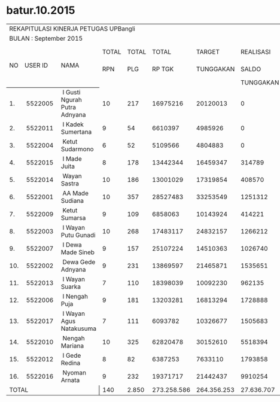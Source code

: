 # batur.10.2015
<html xmlns:v="urn:schemas-microsoft-com:vml"
xmlns:o="urn:schemas-microsoft-com:office:office"
xmlns:x="urn:schemas-microsoft-com:office:excel"
xmlns="http://www.w3.org/TR/REC-html40">

<head>
<meta http-equiv=Content-Type content="text/html; charset=us-ascii">
<meta name=ProgId content=Excel.Sheet>
<meta name=Generator content="Microsoft Excel 12">
<link id=Main-File rel=Main-File href="../tees.htm">
<link rel=File-List href=filelist.xml>
<link rel=Stylesheet href=stylesheet.css>
<style>
<!--table
	{mso-displayed-decimal-separator:"\,";
	mso-displayed-thousand-separator:"\.";}
@page
	{margin:1.0in .75in 1.0in .75in;
	mso-header-margin:.5in;
	mso-footer-margin:.5in;}
-->
</style>
<script language="JavaScript">
<!--
function fnUpdateTabs()
 {
  if (parent.window.g_iIEVer>=4) {
   if (parent.document.readyState=="complete"
    && parent.frames['frTabs'].document.readyState=="complete")
   parent.fnSetActiveSheet(0);
  else
   window.setTimeout("fnUpdateTabs();",150);
 }
}

if (window.name!="frSheet")
 window.location.replace("../tees.htm");
else
 fnUpdateTabs();
//-->
</script>

</head>

<body link=blue vlink=purple>

<table border=0 cellpadding=0 cellspacing=0 width=1757 style='border-collapse:
 collapse;table-layout:fixed;width:1325pt'>
 <col width=26 style='mso-width-source:userset;mso-width-alt:950;width:20pt'>
 <col width=64 style='width:48pt'>
 <col width=188 style='mso-width-source:userset;mso-width-alt:6875;width:141pt'>
 <col width=50 span=2 style='mso-width-source:userset;mso-width-alt:1828;
 width:38pt'>
 <col width=78 style='mso-width-source:userset;mso-width-alt:2852;width:59pt'>
 <col width=89 span=2 style='mso-width-source:userset;mso-width-alt:3254;
 width:67pt'>
 <col width=98 style='mso-width-source:userset;mso-width-alt:3584;width:74pt'>
 <col width=50 style='mso-width-source:userset;mso-width-alt:1828;width:38pt'>
 <col width=39 style='mso-width-source:userset;mso-width-alt:1426;width:29pt'>
 <col width=62 style='mso-width-source:userset;mso-width-alt:2267;width:47pt'>
 <col width=78 style='mso-width-source:userset;mso-width-alt:2852;width:59pt'>
 <col width=129 style='mso-width-source:userset;mso-width-alt:4717;width:97pt'>
 <col width=21 style='mso-width-source:userset;mso-width-alt:768;width:16pt'>
 <col width=62 style='mso-width-source:userset;mso-width-alt:2267;width:47pt'>
 <col width=82 style='mso-width-source:userset;mso-width-alt:2998;width:62pt'>
 <col width=64 style='width:48pt'>
 <col width=15 style='mso-width-source:userset;mso-width-alt:548;width:11pt'>
 <col width=69 style='mso-width-source:userset;mso-width-alt:2523;width:52pt'>
 <col width=109 style='mso-width-source:userset;mso-width-alt:3986;width:82pt'>
 <col width=86 style='mso-width-source:userset;mso-width-alt:3145;width:65pt'>
 <col width=75 style='mso-width-source:userset;mso-width-alt:2742;width:56pt'>
 <col width=42 span=2 style='mso-width-source:userset;mso-width-alt:1536;
 width:32pt'>
 <tr height=21 style='mso-height-source:userset;height:15.75pt'>
  <td colspan=20 height=21 class=xl65 width=1403 style='height:15.75pt;
  width:1058pt'>REKAPITULASI KINERJA PETUGAS UPBangli</td>
  <td width=109 style='width:82pt'></td>
  <td width=86 style='width:65pt'></td>
  <td width=75 style='width:56pt'></td>
  <td width=42 style='width:32pt'></td>
  <td width=42 style='width:32pt'></td>
 </tr>
 <tr height=21 style='mso-height-source:userset;height:15.75pt'>
  <td colspan=20 height=21 class=xl65 width=1403 style='height:15.75pt;
  width:1058pt'>BULAN : September 2015</td>
  <td colspan=5 style='mso-ignore:colspan'></td>
 </tr>
 <tr height=20 style='height:15.0pt'>
  <td rowspan=3 height=60 class=xl66 width=26 style='border-bottom:.5pt solid black;
  height:45.0pt;width:20pt'>NO</td>
  <td rowspan=3 class=xl66 width=64 style='border-bottom:.5pt solid black;
  width:48pt'>USER ID</td>
  <td rowspan=3 class=xl66 width=188 style='border-bottom:.5pt solid black;
  width:141pt'>NAMA</td>
  <td class=xl66 width=50 style='border-left:none;width:38pt'>TOTAL</td>
  <td class=xl66 width=50 style='border-left:none;width:38pt'>TOTAL</td>
  <td class=xl66 width=78 style='border-left:none;width:59pt'>TOTAL</td>
  <td class=xl66 width=89 style='border-left:none;width:67pt'>TARGET</td>
  <td class=xl66 width=89 style='border-left:none;width:67pt'>REALISASI</td>
  <td class=xl66 width=98 style='border-left:none;width:74pt'>% Pencapaian</td>
  <td class=xl66 width=50 style='border-left:none;width:38pt'>TOTAL</td>
  <td colspan=2 class=xl79 width=101 style='border-right:.5pt solid black;
  border-left:none;width:76pt'>TOTAL</td>
  <td class=xl66 width=78 style='border-left:none;width:59pt'>TOTAL</td>
  <td class=xl66 width=129 style='border-left:none;width:97pt'>TOTAL</td>
  <td colspan=2 class=xl79 width=83 style='border-right:.5pt solid black;
  border-left:none;width:63pt'>TOTAL</td>
  <td class=xl66 width=82 style='border-left:none;width:62pt'>PUTUS</td>
  <td class=xl66 width=64 style='border-left:none;width:48pt'>BELUM</td>
  <td colspan=2 class=xl79 width=84 style='border-right:.5pt solid black;
  border-left:none;width:63pt'>TOTAL</td>
  <td class=xl66 width=109 style='border-left:none;width:82pt'>TOTAL</td>
  <td class=xl66 width=86 style='border-left:none;width:65pt'>BELUM</td>
  <td rowspan=3 class=xl66 width=75 style='border-bottom:.5pt solid black;
  width:56pt'>NON FOTO</td>
  <td rowspan=3 class=xl66 width=42 style='border-bottom:.5pt solid black;
  width:32pt'>LKPN</td>
  <td rowspan=3 class=xl66 width=42 style='border-bottom:.5pt solid black;
  width:32pt'>LPPD</td>
 </tr>
 <tr height=20 style='height:15.0pt'>
  <td height=20 class=xl67 width=50 style='height:15.0pt;border-left:none;
  width:38pt'>RPN</td>
  <td class=xl67 width=50 style='border-left:none;width:38pt'>PLG</td>
  <td class=xl67 width=78 style='border-left:none;width:59pt'>RP TGK</td>
  <td class=xl67 width=89 style='border-left:none;width:67pt'>TUNGGAKAN</td>
  <td class=xl67 width=89 style='border-left:none;width:67pt'>SALDO</td>
  <td class=xl67 width=98 style='border-left:none;width:74pt'>Thd Target</td>
  <td class=xl67 width=50 style='border-left:none;width:38pt'>CETAK</td>
  <td colspan=2 class=xl81 width=101 style='border-right:.5pt solid black;
  border-left:none;width:76pt'>LUNAS</td>
  <td class=xl67 width=78 style='border-left:none;width:59pt'>RP LUNAS</td>
  <td class=xl67 width=129 style='border-left:none;width:97pt'>SUDAH DIDATANGI</td>
  <td colspan=2 class=xl81 width=83 style='border-right:.5pt solid black;
  border-left:none;width:63pt'>DIPUTUS</td>
  <td class=xl67 width=82 style='border-left:none;width:62pt'>NON CETAK</td>
  <td class=xl67 width=64 style='border-left:none;width:48pt'>DIPUTUS</td>
  <td colspan=2 class=xl81 width=84 style='border-right:.5pt solid black;
  border-left:none;width:63pt'>DISAMBUNG</td>
  <td class=xl67 width=109 style='border-left:none;width:82pt'>RP DISAMBUNG</td>
  <td class=xl67 width=86 style='border-left:none;width:65pt'>DISAMBUNG</td>
 </tr>
 <tr height=20 style='height:15.0pt'>
  <td height=20 class=xl68 width=50 style='height:15.0pt;border-left:none;
  width:38pt'>&nbsp;</td>
  <td class=xl68 width=50 style='border-left:none;width:38pt'>&nbsp;</td>
  <td class=xl68 width=78 style='border-left:none;width:59pt'>&nbsp;</td>
  <td class=xl68 width=89 style='border-left:none;width:67pt'>&nbsp;</td>
  <td class=xl68 width=89 style='border-left:none;width:67pt'>TUNGGAKAN</td>
  <td class=xl68 width=98 style='border-left:none;width:74pt'>Tunggakan</td>
  <td class=xl68 width=50 style='border-left:none;width:38pt'>&nbsp;</td>
  <td colspan=2 class=xl83 width=101 style='border-right:.5pt solid black;
  border-left:none;width:76pt'>&nbsp;</td>
  <td class=xl68 width=78 style='border-left:none;width:59pt'>&nbsp;</td>
  <td class=xl68 width=129 style='border-left:none;width:97pt'>&nbsp;</td>
  <td colspan=2 class=xl83 width=83 style='border-right:.5pt solid black;
  border-left:none;width:63pt'>&nbsp;</td>
  <td class=xl68 width=82 style='border-left:none;width:62pt'>&nbsp;</td>
  <td class=xl68 width=64 style='border-left:none;width:48pt'>&nbsp;</td>
  <td colspan=2 class=xl83 width=84 style='border-right:.5pt solid black;
  border-left:none;width:63pt'>&nbsp;</td>
  <td class=xl68 width=109 style='border-left:none;width:82pt'>&nbsp;</td>
  <td class=xl68 width=86 style='border-left:none;width:65pt'>&nbsp;</td>
 </tr>
 <tr height=20 style='height:15.0pt'>
  <td height=20 class=xl69 width=26 style='height:15.0pt;border-top:none;
  width:20pt'>1.</td>
  <td class=xl69 width=64 style='border-top:none;border-left:none;width:48pt'>&nbsp;5522005&nbsp;</td>
  <td class=xl70 width=188 style='border-top:none;border-left:none;width:141pt'>&nbsp;I
  Gusti Ngurah Putra Adnyana</td>
  <td class=xl69 width=50 style='border-top:none;border-left:none;width:38pt'>10</td>
  <td class=xl71 width=50 style='border-top:none;border-left:none;width:38pt'>217</td>
  <td class=xl71 width=78 style='border-top:none;border-left:none;width:59pt'>16975216</td>
  <td class=xl71 width=89 style='border-top:none;border-left:none;width:67pt'>20120013</td>
  <td class=xl71 width=89 style='border-top:none;border-left:none;width:67pt'>0</td>
  <td class=xl72 width=98 style='border-top:none;border-left:none;width:74pt'>200%</td>
  <td class=xl71 width=50 style='border-top:none;border-left:none;width:38pt'>217</td>
  <td class=xl71 width=39 style='border-top:none;border-left:none;width:29pt'>217</td>
  <td class=xl73 width=62 style='border-top:none;border-left:none;width:47pt'>-100,00%</td>
  <td class=xl71 width=78 style='border-top:none;border-left:none;width:59pt'>16975216</td>
  <td class=xl71 width=129 style='border-top:none;border-left:none;width:97pt'>15</td>
  <td class=xl71 width=21 style='border-top:none;border-left:none;width:16pt'>0</td>
  <td class=xl73 width=62 style='border-top:none;border-left:none;width:47pt'>0,00%</td>
  <td class=xl71 width=82 style='border-top:none;border-left:none;width:62pt'>0</td>
  <td class=xl71 width=64 style='border-top:none;border-left:none;width:48pt'>0</td>
  <td class=xl71 width=15 style='border-top:none;border-left:none;width:11pt'>0</td>
  <td class=xl73 width=69 style='border-top:none;border-left:none;width:52pt'>0,00%</td>
  <td class=xl71 width=109 style='border-top:none;border-left:none;width:82pt'>0</td>
  <td class=xl71 width=86 style='border-top:none;border-left:none;width:65pt'>0</td>
  <td class=xl71 width=75 style='border-top:none;border-left:none;width:56pt'>0</td>
  <td class=xl71 width=42 style='border-top:none;border-left:none;width:32pt'>15</td>
  <td class=xl71 width=42 style='border-top:none;border-left:none;width:32pt'>0</td>
 </tr>
 <tr height=20 style='height:15.0pt'>
  <td height=20 class=xl69 width=26 style='height:15.0pt;border-top:none;
  width:20pt'>2.</td>
  <td class=xl69 width=64 style='border-top:none;border-left:none;width:48pt'>&nbsp;5522011&nbsp;</td>
  <td class=xl70 width=188 style='border-top:none;border-left:none;width:141pt'>&nbsp;I
  Kadek Sumertana</td>
  <td class=xl69 width=50 style='border-top:none;border-left:none;width:38pt'>9</td>
  <td class=xl71 width=50 style='border-top:none;border-left:none;width:38pt'>54</td>
  <td class=xl71 width=78 style='border-top:none;border-left:none;width:59pt'>6610397</td>
  <td class=xl71 width=89 style='border-top:none;border-left:none;width:67pt'>4985926</td>
  <td class=xl71 width=89 style='border-top:none;border-left:none;width:67pt'>0</td>
  <td class=xl72 width=98 style='border-top:none;border-left:none;width:74pt'>200%</td>
  <td class=xl71 width=50 style='border-top:none;border-left:none;width:38pt'>54</td>
  <td class=xl71 width=39 style='border-top:none;border-left:none;width:29pt'>52</td>
  <td class=xl73 width=62 style='border-top:none;border-left:none;width:47pt'>-96,30%</td>
  <td class=xl71 width=78 style='border-top:none;border-left:none;width:59pt'>6512904</td>
  <td class=xl71 width=129 style='border-top:none;border-left:none;width:97pt'>14</td>
  <td class=xl71 width=21 style='border-top:none;border-left:none;width:16pt'>2</td>
  <td class=xl73 width=62 style='border-top:none;border-left:none;width:47pt'>-100,00%</td>
  <td class=xl71 width=82 style='border-top:none;border-left:none;width:62pt'>0</td>
  <td class=xl71 width=64 style='border-top:none;border-left:none;width:48pt'>0</td>
  <td class=xl71 width=15 style='border-top:none;border-left:none;width:11pt'>2</td>
  <td class=xl73 width=69 style='border-top:none;border-left:none;width:52pt'>-100,00%</td>
  <td class=xl71 width=109 style='border-top:none;border-left:none;width:82pt'>97493</td>
  <td class=xl71 width=86 style='border-top:none;border-left:none;width:65pt'>0</td>
  <td class=xl71 width=75 style='border-top:none;border-left:none;width:56pt'>0</td>
  <td class=xl71 width=42 style='border-top:none;border-left:none;width:32pt'>16</td>
  <td class=xl71 width=42 style='border-top:none;border-left:none;width:32pt'>2</td>
 </tr>
 <tr height=20 style='height:15.0pt'>
  <td height=20 class=xl69 width=26 style='height:15.0pt;border-top:none;
  width:20pt'>3.</td>
  <td class=xl69 width=64 style='border-top:none;border-left:none;width:48pt'>&nbsp;5522004&nbsp;</td>
  <td class=xl70 width=188 style='border-top:none;border-left:none;width:141pt'>&nbsp;Ketut
  Sudarmono</td>
  <td class=xl69 width=50 style='border-top:none;border-left:none;width:38pt'>6</td>
  <td class=xl71 width=50 style='border-top:none;border-left:none;width:38pt'>52</td>
  <td class=xl71 width=78 style='border-top:none;border-left:none;width:59pt'>5109566</td>
  <td class=xl71 width=89 style='border-top:none;border-left:none;width:67pt'>4804883</td>
  <td class=xl71 width=89 style='border-top:none;border-left:none;width:67pt'>0</td>
  <td class=xl72 width=98 style='border-top:none;border-left:none;width:74pt'>200%</td>
  <td class=xl71 width=50 style='border-top:none;border-left:none;width:38pt'>52</td>
  <td class=xl71 width=39 style='border-top:none;border-left:none;width:29pt'>52</td>
  <td class=xl73 width=62 style='border-top:none;border-left:none;width:47pt'>-100,00%</td>
  <td class=xl71 width=78 style='border-top:none;border-left:none;width:59pt'>5109566</td>
  <td class=xl71 width=129 style='border-top:none;border-left:none;width:97pt'>3</td>
  <td class=xl71 width=21 style='border-top:none;border-left:none;width:16pt'>0</td>
  <td class=xl73 width=62 style='border-top:none;border-left:none;width:47pt'>0,00%</td>
  <td class=xl71 width=82 style='border-top:none;border-left:none;width:62pt'>0</td>
  <td class=xl71 width=64 style='border-top:none;border-left:none;width:48pt'>0</td>
  <td class=xl71 width=15 style='border-top:none;border-left:none;width:11pt'>0</td>
  <td class=xl73 width=69 style='border-top:none;border-left:none;width:52pt'>0,00%</td>
  <td class=xl71 width=109 style='border-top:none;border-left:none;width:82pt'>0</td>
  <td class=xl71 width=86 style='border-top:none;border-left:none;width:65pt'>0</td>
  <td class=xl71 width=75 style='border-top:none;border-left:none;width:56pt'>0</td>
  <td class=xl71 width=42 style='border-top:none;border-left:none;width:32pt'>3</td>
  <td class=xl71 width=42 style='border-top:none;border-left:none;width:32pt'>0</td>
 </tr>
 <tr height=20 style='height:15.0pt'>
  <td height=20 class=xl69 width=26 style='height:15.0pt;border-top:none;
  width:20pt'>4.</td>
  <td class=xl69 width=64 style='border-top:none;border-left:none;width:48pt'>&nbsp;5522015&nbsp;</td>
  <td class=xl70 width=188 style='border-top:none;border-left:none;width:141pt'>&nbsp;I
  Made Juita</td>
  <td class=xl69 width=50 style='border-top:none;border-left:none;width:38pt'>8</td>
  <td class=xl71 width=50 style='border-top:none;border-left:none;width:38pt'>178</td>
  <td class=xl71 width=78 style='border-top:none;border-left:none;width:59pt'>13442344</td>
  <td class=xl71 width=89 style='border-top:none;border-left:none;width:67pt'>16459347</td>
  <td class=xl71 width=89 style='border-top:none;border-left:none;width:67pt'>314789</td>
  <td class=xl72 width=98 style='border-top:none;border-left:none;width:74pt'>198%</td>
  <td class=xl71 width=50 style='border-top:none;border-left:none;width:38pt'>178</td>
  <td class=xl71 width=39 style='border-top:none;border-left:none;width:29pt'>165</td>
  <td class=xl73 width=62 style='border-top:none;border-left:none;width:47pt'>-92,70%</td>
  <td class=xl71 width=78 style='border-top:none;border-left:none;width:59pt'>13127555</td>
  <td class=xl71 width=129 style='border-top:none;border-left:none;width:97pt'>0</td>
  <td class=xl71 width=21 style='border-top:none;border-left:none;width:16pt'>0</td>
  <td class=xl73 width=62 style='border-top:none;border-left:none;width:47pt'>0,00%</td>
  <td class=xl71 width=82 style='border-top:none;border-left:none;width:62pt'>0</td>
  <td class=xl71 width=64 style='border-top:none;border-left:none;width:48pt'>13</td>
  <td class=xl71 width=15 style='border-top:none;border-left:none;width:11pt'>0</td>
  <td class=xl73 width=69 style='border-top:none;border-left:none;width:52pt'>0,00%</td>
  <td class=xl71 width=109 style='border-top:none;border-left:none;width:82pt'>0</td>
  <td class=xl71 width=86 style='border-top:none;border-left:none;width:65pt'>0</td>
  <td class=xl71 width=75 style='border-top:none;border-left:none;width:56pt'>0</td>
  <td class=xl71 width=42 style='border-top:none;border-left:none;width:32pt'>0</td>
  <td class=xl71 width=42 style='border-top:none;border-left:none;width:32pt'>0</td>
 </tr>
 <tr height=20 style='height:15.0pt'>
  <td height=20 class=xl69 width=26 style='height:15.0pt;border-top:none;
  width:20pt'>5.</td>
  <td class=xl69 width=64 style='border-top:none;border-left:none;width:48pt'>&nbsp;5522014&nbsp;</td>
  <td class=xl70 width=188 style='border-top:none;border-left:none;width:141pt'>&nbsp;Wayan
  Sastra</td>
  <td class=xl69 width=50 style='border-top:none;border-left:none;width:38pt'>10</td>
  <td class=xl71 width=50 style='border-top:none;border-left:none;width:38pt'>186</td>
  <td class=xl71 width=78 style='border-top:none;border-left:none;width:59pt'>13001029</td>
  <td class=xl71 width=89 style='border-top:none;border-left:none;width:67pt'>17319854</td>
  <td class=xl71 width=89 style='border-top:none;border-left:none;width:67pt'>408570</td>
  <td class=xl72 width=98 style='border-top:none;border-left:none;width:74pt'>197%</td>
  <td class=xl71 width=50 style='border-top:none;border-left:none;width:38pt'>186</td>
  <td class=xl71 width=39 style='border-top:none;border-left:none;width:29pt'>174</td>
  <td class=xl73 width=62 style='border-top:none;border-left:none;width:47pt'>-93,55%</td>
  <td class=xl71 width=78 style='border-top:none;border-left:none;width:59pt'>12592459</td>
  <td class=xl71 width=129 style='border-top:none;border-left:none;width:97pt'>0</td>
  <td class=xl71 width=21 style='border-top:none;border-left:none;width:16pt'>0</td>
  <td class=xl73 width=62 style='border-top:none;border-left:none;width:47pt'>0,00%</td>
  <td class=xl71 width=82 style='border-top:none;border-left:none;width:62pt'>0</td>
  <td class=xl71 width=64 style='border-top:none;border-left:none;width:48pt'>12</td>
  <td class=xl71 width=15 style='border-top:none;border-left:none;width:11pt'>0</td>
  <td class=xl73 width=69 style='border-top:none;border-left:none;width:52pt'>0,00%</td>
  <td class=xl71 width=109 style='border-top:none;border-left:none;width:82pt'>0</td>
  <td class=xl71 width=86 style='border-top:none;border-left:none;width:65pt'>0</td>
  <td class=xl71 width=75 style='border-top:none;border-left:none;width:56pt'>0</td>
  <td class=xl71 width=42 style='border-top:none;border-left:none;width:32pt'>0</td>
  <td class=xl71 width=42 style='border-top:none;border-left:none;width:32pt'>0</td>
 </tr>
 <tr height=20 style='height:15.0pt'>
  <td height=20 class=xl69 width=26 style='height:15.0pt;border-top:none;
  width:20pt'>6.</td>
  <td class=xl69 width=64 style='border-top:none;border-left:none;width:48pt'>&nbsp;5522001&nbsp;</td>
  <td class=xl70 width=188 style='border-top:none;border-left:none;width:141pt'>&nbsp;AA
  Made Sudiana</td>
  <td class=xl69 width=50 style='border-top:none;border-left:none;width:38pt'>10</td>
  <td class=xl71 width=50 style='border-top:none;border-left:none;width:38pt'>357</td>
  <td class=xl71 width=78 style='border-top:none;border-left:none;width:59pt'>28527483</td>
  <td class=xl71 width=89 style='border-top:none;border-left:none;width:67pt'>33253549</td>
  <td class=xl71 width=89 style='border-top:none;border-left:none;width:67pt'>1251312</td>
  <td class=xl72 width=98 style='border-top:none;border-left:none;width:74pt'>196%</td>
  <td class=xl71 width=50 style='border-top:none;border-left:none;width:38pt'>357</td>
  <td class=xl71 width=39 style='border-top:none;border-left:none;width:29pt'>335</td>
  <td class=xl73 width=62 style='border-top:none;border-left:none;width:47pt'>-93,84%</td>
  <td class=xl71 width=78 style='border-top:none;border-left:none;width:59pt'>27276171</td>
  <td class=xl71 width=129 style='border-top:none;border-left:none;width:97pt'>0</td>
  <td class=xl71 width=21 style='border-top:none;border-left:none;width:16pt'>0</td>
  <td class=xl73 width=62 style='border-top:none;border-left:none;width:47pt'>0,00%</td>
  <td class=xl71 width=82 style='border-top:none;border-left:none;width:62pt'>0</td>
  <td class=xl71 width=64 style='border-top:none;border-left:none;width:48pt'>22</td>
  <td class=xl71 width=15 style='border-top:none;border-left:none;width:11pt'>0</td>
  <td class=xl73 width=69 style='border-top:none;border-left:none;width:52pt'>0,00%</td>
  <td class=xl71 width=109 style='border-top:none;border-left:none;width:82pt'>0</td>
  <td class=xl71 width=86 style='border-top:none;border-left:none;width:65pt'>0</td>
  <td class=xl71 width=75 style='border-top:none;border-left:none;width:56pt'>0</td>
  <td class=xl71 width=42 style='border-top:none;border-left:none;width:32pt'>0</td>
  <td class=xl71 width=42 style='border-top:none;border-left:none;width:32pt'>0</td>
 </tr>
 <tr height=20 style='height:15.0pt'>
  <td height=20 class=xl69 width=26 style='height:15.0pt;border-top:none;
  width:20pt'>7.</td>
  <td class=xl69 width=64 style='border-top:none;border-left:none;width:48pt'>&nbsp;5522009&nbsp;</td>
  <td class=xl70 width=188 style='border-top:none;border-left:none;width:141pt'>&nbsp;Ketut
  Sumarsa</td>
  <td class=xl69 width=50 style='border-top:none;border-left:none;width:38pt'>9</td>
  <td class=xl71 width=50 style='border-top:none;border-left:none;width:38pt'>109</td>
  <td class=xl71 width=78 style='border-top:none;border-left:none;width:59pt'>6858063</td>
  <td class=xl71 width=89 style='border-top:none;border-left:none;width:67pt'>10143924</td>
  <td class=xl71 width=89 style='border-top:none;border-left:none;width:67pt'>414221</td>
  <td class=xl72 width=98 style='border-top:none;border-left:none;width:74pt'>195%</td>
  <td class=xl71 width=50 style='border-top:none;border-left:none;width:38pt'>109</td>
  <td class=xl71 width=39 style='border-top:none;border-left:none;width:29pt'>102</td>
  <td class=xl73 width=62 style='border-top:none;border-left:none;width:47pt'>-93,58%</td>
  <td class=xl71 width=78 style='border-top:none;border-left:none;width:59pt'>6397793</td>
  <td class=xl71 width=129 style='border-top:none;border-left:none;width:97pt'>7</td>
  <td class=xl71 width=21 style='border-top:none;border-left:none;width:16pt'>2</td>
  <td class=xl73 width=62 style='border-top:none;border-left:none;width:47pt'>-28,57%</td>
  <td class=xl71 width=82 style='border-top:none;border-left:none;width:62pt'>0</td>
  <td class=xl71 width=64 style='border-top:none;border-left:none;width:48pt'>5</td>
  <td class=xl71 width=15 style='border-top:none;border-left:none;width:11pt'>0</td>
  <td class=xl73 width=69 style='border-top:none;border-left:none;width:52pt'>0,00%</td>
  <td class=xl71 width=109 style='border-top:none;border-left:none;width:82pt'>0</td>
  <td class=xl71 width=86 style='border-top:none;border-left:none;width:65pt'>2</td>
  <td class=xl71 width=75 style='border-top:none;border-left:none;width:56pt'>0</td>
  <td class=xl71 width=42 style='border-top:none;border-left:none;width:32pt'>9</td>
  <td class=xl71 width=42 style='border-top:none;border-left:none;width:32pt'>2</td>
 </tr>
 <tr height=20 style='height:15.0pt'>
  <td height=20 class=xl69 width=26 style='height:15.0pt;border-top:none;
  width:20pt'>8.</td>
  <td class=xl69 width=64 style='border-top:none;border-left:none;width:48pt'>&nbsp;5522003&nbsp;</td>
  <td class=xl70 width=188 style='border-top:none;border-left:none;width:141pt'>&nbsp;I
  Wayan Putu Gunadi</td>
  <td class=xl69 width=50 style='border-top:none;border-left:none;width:38pt'>10</td>
  <td class=xl71 width=50 style='border-top:none;border-left:none;width:38pt'>268</td>
  <td class=xl71 width=78 style='border-top:none;border-left:none;width:59pt'>17483117</td>
  <td class=xl71 width=89 style='border-top:none;border-left:none;width:67pt'>24832157</td>
  <td class=xl71 width=89 style='border-top:none;border-left:none;width:67pt'>1266212</td>
  <td class=xl72 width=98 style='border-top:none;border-left:none;width:74pt'>194%</td>
  <td class=xl71 width=50 style='border-top:none;border-left:none;width:38pt'>268</td>
  <td class=xl71 width=39 style='border-top:none;border-left:none;width:29pt'>247</td>
  <td class=xl73 width=62 style='border-top:none;border-left:none;width:47pt'>-92,16%</td>
  <td class=xl71 width=78 style='border-top:none;border-left:none;width:59pt'>16216905</td>
  <td class=xl71 width=129 style='border-top:none;border-left:none;width:97pt'>25</td>
  <td class=xl71 width=21 style='border-top:none;border-left:none;width:16pt'>0</td>
  <td class=xl73 width=62 style='border-top:none;border-left:none;width:47pt'>0,00%</td>
  <td class=xl71 width=82 style='border-top:none;border-left:none;width:62pt'>0</td>
  <td class=xl71 width=64 style='border-top:none;border-left:none;width:48pt'>21</td>
  <td class=xl71 width=15 style='border-top:none;border-left:none;width:11pt'>0</td>
  <td class=xl73 width=69 style='border-top:none;border-left:none;width:52pt'>0,00%</td>
  <td class=xl71 width=109 style='border-top:none;border-left:none;width:82pt'>0</td>
  <td class=xl71 width=86 style='border-top:none;border-left:none;width:65pt'>0</td>
  <td class=xl71 width=75 style='border-top:none;border-left:none;width:56pt'>0</td>
  <td class=xl71 width=42 style='border-top:none;border-left:none;width:32pt'>25</td>
  <td class=xl71 width=42 style='border-top:none;border-left:none;width:32pt'>0</td>
 </tr>
 <tr height=20 style='height:15.0pt'>
  <td height=20 class=xl69 width=26 style='height:15.0pt;border-top:none;
  width:20pt'>9.</td>
  <td class=xl69 width=64 style='border-top:none;border-left:none;width:48pt'>&nbsp;5522007&nbsp;</td>
  <td class=xl70 width=188 style='border-top:none;border-left:none;width:141pt'>&nbsp;I
  Dewa Made Sineb</td>
  <td class=xl69 width=50 style='border-top:none;border-left:none;width:38pt'>9</td>
  <td class=xl71 width=50 style='border-top:none;border-left:none;width:38pt'>157</td>
  <td class=xl71 width=78 style='border-top:none;border-left:none;width:59pt'>25107224</td>
  <td class=xl71 width=89 style='border-top:none;border-left:none;width:67pt'>14510363</td>
  <td class=xl71 width=89 style='border-top:none;border-left:none;width:67pt'>1026740</td>
  <td class=xl72 width=98 style='border-top:none;border-left:none;width:74pt'>192%</td>
  <td class=xl71 width=50 style='border-top:none;border-left:none;width:38pt'>157</td>
  <td class=xl71 width=39 style='border-top:none;border-left:none;width:29pt'>155</td>
  <td class=xl73 width=62 style='border-top:none;border-left:none;width:47pt'>-98,73%</td>
  <td class=xl71 width=78 style='border-top:none;border-left:none;width:59pt'>24080484</td>
  <td class=xl71 width=129 style='border-top:none;border-left:none;width:97pt'>2</td>
  <td class=xl71 width=21 style='border-top:none;border-left:none;width:16pt'>1</td>
  <td class=xl73 width=62 style='border-top:none;border-left:none;width:47pt'>-50,00%</td>
  <td class=xl71 width=82 style='border-top:none;border-left:none;width:62pt'>0</td>
  <td class=xl71 width=64 style='border-top:none;border-left:none;width:48pt'>1</td>
  <td class=xl71 width=15 style='border-top:none;border-left:none;width:11pt'>0</td>
  <td class=xl73 width=69 style='border-top:none;border-left:none;width:52pt'>0,00%</td>
  <td class=xl71 width=109 style='border-top:none;border-left:none;width:82pt'>0</td>
  <td class=xl71 width=86 style='border-top:none;border-left:none;width:65pt'>1</td>
  <td class=xl71 width=75 style='border-top:none;border-left:none;width:56pt'>0</td>
  <td class=xl71 width=42 style='border-top:none;border-left:none;width:32pt'>2</td>
  <td class=xl71 width=42 style='border-top:none;border-left:none;width:32pt'>0</td>
 </tr>
 <tr height=20 style='height:15.0pt'>
  <td height=20 class=xl69 width=26 style='height:15.0pt;border-top:none;
  width:20pt'>10.</td>
  <td class=xl69 width=64 style='border-top:none;border-left:none;width:48pt'>&nbsp;5522002&nbsp;</td>
  <td class=xl70 width=188 style='border-top:none;border-left:none;width:141pt'>&nbsp;Dewa
  Gede Adnyana</td>
  <td class=xl69 width=50 style='border-top:none;border-left:none;width:38pt'>9</td>
  <td class=xl71 width=50 style='border-top:none;border-left:none;width:38pt'>231</td>
  <td class=xl71 width=78 style='border-top:none;border-left:none;width:59pt'>13869597</td>
  <td class=xl71 width=89 style='border-top:none;border-left:none;width:67pt'>21465871</td>
  <td class=xl71 width=89 style='border-top:none;border-left:none;width:67pt'>1535651</td>
  <td class=xl72 width=98 style='border-top:none;border-left:none;width:74pt'>192%</td>
  <td class=xl71 width=50 style='border-top:none;border-left:none;width:38pt'>231</td>
  <td class=xl71 width=39 style='border-top:none;border-left:none;width:29pt'>210</td>
  <td class=xl73 width=62 style='border-top:none;border-left:none;width:47pt'>-90,91%</td>
  <td class=xl71 width=78 style='border-top:none;border-left:none;width:59pt'>12333946</td>
  <td class=xl71 width=129 style='border-top:none;border-left:none;width:97pt'>95</td>
  <td class=xl71 width=21 style='border-top:none;border-left:none;width:16pt'>1</td>
  <td class=xl73 width=62 style='border-top:none;border-left:none;width:47pt'>-4,76%</td>
  <td class=xl71 width=82 style='border-top:none;border-left:none;width:62pt'>0</td>
  <td class=xl71 width=64 style='border-top:none;border-left:none;width:48pt'>20</td>
  <td class=xl71 width=15 style='border-top:none;border-left:none;width:11pt'>0</td>
  <td class=xl73 width=69 style='border-top:none;border-left:none;width:52pt'>0,00%</td>
  <td class=xl71 width=109 style='border-top:none;border-left:none;width:82pt'>0</td>
  <td class=xl71 width=86 style='border-top:none;border-left:none;width:65pt'>1</td>
  <td class=xl71 width=75 style='border-top:none;border-left:none;width:56pt'>0</td>
  <td class=xl71 width=42 style='border-top:none;border-left:none;width:32pt'>95</td>
  <td class=xl71 width=42 style='border-top:none;border-left:none;width:32pt'>0</td>
 </tr>
 <tr height=20 style='height:15.0pt'>
  <td height=20 class=xl69 width=26 style='height:15.0pt;border-top:none;
  width:20pt'>11.</td>
  <td class=xl69 width=64 style='border-top:none;border-left:none;width:48pt'>&nbsp;5522013&nbsp;</td>
  <td class=xl70 width=188 style='border-top:none;border-left:none;width:141pt'>&nbsp;I
  Wayan Suarka</td>
  <td class=xl69 width=50 style='border-top:none;border-left:none;width:38pt'>7</td>
  <td class=xl71 width=50 style='border-top:none;border-left:none;width:38pt'>110</td>
  <td class=xl71 width=78 style='border-top:none;border-left:none;width:59pt'>18398039</td>
  <td class=xl71 width=89 style='border-top:none;border-left:none;width:67pt'>10092230</td>
  <td class=xl71 width=89 style='border-top:none;border-left:none;width:67pt'>962135</td>
  <td class=xl72 width=98 style='border-top:none;border-left:none;width:74pt'>190%</td>
  <td class=xl71 width=50 style='border-top:none;border-left:none;width:38pt'>110</td>
  <td class=xl71 width=39 style='border-top:none;border-left:none;width:29pt'>93</td>
  <td class=xl73 width=62 style='border-top:none;border-left:none;width:47pt'>-84,55%</td>
  <td class=xl71 width=78 style='border-top:none;border-left:none;width:59pt'>17435904</td>
  <td class=xl71 width=129 style='border-top:none;border-left:none;width:97pt'>0</td>
  <td class=xl71 width=21 style='border-top:none;border-left:none;width:16pt'>0</td>
  <td class=xl73 width=62 style='border-top:none;border-left:none;width:47pt'>0,00%</td>
  <td class=xl71 width=82 style='border-top:none;border-left:none;width:62pt'>0</td>
  <td class=xl71 width=64 style='border-top:none;border-left:none;width:48pt'>17</td>
  <td class=xl71 width=15 style='border-top:none;border-left:none;width:11pt'>0</td>
  <td class=xl73 width=69 style='border-top:none;border-left:none;width:52pt'>0,00%</td>
  <td class=xl71 width=109 style='border-top:none;border-left:none;width:82pt'>0</td>
  <td class=xl71 width=86 style='border-top:none;border-left:none;width:65pt'>0</td>
  <td class=xl71 width=75 style='border-top:none;border-left:none;width:56pt'>0</td>
  <td class=xl71 width=42 style='border-top:none;border-left:none;width:32pt'>0</td>
  <td class=xl71 width=42 style='border-top:none;border-left:none;width:32pt'>0</td>
 </tr>
 <tr height=20 style='height:15.0pt'>
  <td height=20 class=xl69 width=26 style='height:15.0pt;border-top:none;
  width:20pt'>12.</td>
  <td class=xl69 width=64 style='border-top:none;border-left:none;width:48pt'>&nbsp;5522006&nbsp;</td>
  <td class=xl70 width=188 style='border-top:none;border-left:none;width:141pt'>&nbsp;I
  Nengah Puja</td>
  <td class=xl69 width=50 style='border-top:none;border-left:none;width:38pt'>9</td>
  <td class=xl71 width=50 style='border-top:none;border-left:none;width:38pt'>181</td>
  <td class=xl71 width=78 style='border-top:none;border-left:none;width:59pt'>13203281</td>
  <td class=xl71 width=89 style='border-top:none;border-left:none;width:67pt'>16813294</td>
  <td class=xl71 width=89 style='border-top:none;border-left:none;width:67pt'>1728888</td>
  <td class=xl72 width=98 style='border-top:none;border-left:none;width:74pt'>189%</td>
  <td class=xl71 width=50 style='border-top:none;border-left:none;width:38pt'>181</td>
  <td class=xl71 width=39 style='border-top:none;border-left:none;width:29pt'>160</td>
  <td class=xl73 width=62 style='border-top:none;border-left:none;width:47pt'>-88,40%</td>
  <td class=xl71 width=78 style='border-top:none;border-left:none;width:59pt'>11474393</td>
  <td class=xl71 width=129 style='border-top:none;border-left:none;width:97pt'>0</td>
  <td class=xl71 width=21 style='border-top:none;border-left:none;width:16pt'>0</td>
  <td class=xl73 width=62 style='border-top:none;border-left:none;width:47pt'>0,00%</td>
  <td class=xl71 width=82 style='border-top:none;border-left:none;width:62pt'>0</td>
  <td class=xl71 width=64 style='border-top:none;border-left:none;width:48pt'>21</td>
  <td class=xl71 width=15 style='border-top:none;border-left:none;width:11pt'>0</td>
  <td class=xl73 width=69 style='border-top:none;border-left:none;width:52pt'>0,00%</td>
  <td class=xl71 width=109 style='border-top:none;border-left:none;width:82pt'>0</td>
  <td class=xl71 width=86 style='border-top:none;border-left:none;width:65pt'>0</td>
  <td class=xl71 width=75 style='border-top:none;border-left:none;width:56pt'>0</td>
  <td class=xl71 width=42 style='border-top:none;border-left:none;width:32pt'>0</td>
  <td class=xl71 width=42 style='border-top:none;border-left:none;width:32pt'>0</td>
 </tr>
 <tr height=20 style='height:15.0pt'>
  <td height=20 class=xl69 width=26 style='height:15.0pt;border-top:none;
  width:20pt'>13.</td>
  <td class=xl69 width=64 style='border-top:none;border-left:none;width:48pt'>&nbsp;5522017&nbsp;</td>
  <td class=xl70 width=188 style='border-top:none;border-left:none;width:141pt'>&nbsp;I
  Wayan Agus Natakusuma</td>
  <td class=xl69 width=50 style='border-top:none;border-left:none;width:38pt'>7</td>
  <td class=xl71 width=50 style='border-top:none;border-left:none;width:38pt'>111</td>
  <td class=xl71 width=78 style='border-top:none;border-left:none;width:59pt'>6093782</td>
  <td class=xl71 width=89 style='border-top:none;border-left:none;width:67pt'>10326677</td>
  <td class=xl71 width=89 style='border-top:none;border-left:none;width:67pt'>1505683</td>
  <td class=xl72 width=98 style='border-top:none;border-left:none;width:74pt'>185%</td>
  <td class=xl71 width=50 style='border-top:none;border-left:none;width:38pt'>111</td>
  <td class=xl71 width=39 style='border-top:none;border-left:none;width:29pt'>88</td>
  <td class=xl73 width=62 style='border-top:none;border-left:none;width:47pt'>-79,28%</td>
  <td class=xl71 width=78 style='border-top:none;border-left:none;width:59pt'>4588099</td>
  <td class=xl71 width=129 style='border-top:none;border-left:none;width:97pt'>0</td>
  <td class=xl71 width=21 style='border-top:none;border-left:none;width:16pt'>0</td>
  <td class=xl73 width=62 style='border-top:none;border-left:none;width:47pt'>0,00%</td>
  <td class=xl71 width=82 style='border-top:none;border-left:none;width:62pt'>0</td>
  <td class=xl71 width=64 style='border-top:none;border-left:none;width:48pt'>23</td>
  <td class=xl71 width=15 style='border-top:none;border-left:none;width:11pt'>0</td>
  <td class=xl73 width=69 style='border-top:none;border-left:none;width:52pt'>0,00%</td>
  <td class=xl71 width=109 style='border-top:none;border-left:none;width:82pt'>0</td>
  <td class=xl71 width=86 style='border-top:none;border-left:none;width:65pt'>0</td>
  <td class=xl71 width=75 style='border-top:none;border-left:none;width:56pt'>0</td>
  <td class=xl71 width=42 style='border-top:none;border-left:none;width:32pt'>0</td>
  <td class=xl71 width=42 style='border-top:none;border-left:none;width:32pt'>0</td>
 </tr>
 <tr height=20 style='height:15.0pt'>
  <td height=20 class=xl69 width=26 style='height:15.0pt;border-top:none;
  width:20pt'>14.</td>
  <td class=xl69 width=64 style='border-top:none;border-left:none;width:48pt'>&nbsp;5522010&nbsp;</td>
  <td class=xl70 width=188 style='border-top:none;border-left:none;width:141pt'>&nbsp;Nengah
  Mariana</td>
  <td class=xl69 width=50 style='border-top:none;border-left:none;width:38pt'>10</td>
  <td class=xl71 width=50 style='border-top:none;border-left:none;width:38pt'>325</td>
  <td class=xl71 width=78 style='border-top:none;border-left:none;width:59pt'>62820478</td>
  <td class=xl71 width=89 style='border-top:none;border-left:none;width:67pt'>30152610</td>
  <td class=xl71 width=89 style='border-top:none;border-left:none;width:67pt'>5518394</td>
  <td class=xl72 width=98 style='border-top:none;border-left:none;width:74pt'>181%</td>
  <td class=xl71 width=50 style='border-top:none;border-left:none;width:38pt'>325</td>
  <td class=xl71 width=39 style='border-top:none;border-left:none;width:29pt'>252</td>
  <td class=xl73 width=62 style='border-top:none;border-left:none;width:47pt'>-77,54%</td>
  <td class=xl71 width=78 style='border-top:none;border-left:none;width:59pt'>57302084</td>
  <td class=xl71 width=129 style='border-top:none;border-left:none;width:97pt'>0</td>
  <td class=xl71 width=21 style='border-top:none;border-left:none;width:16pt'>0</td>
  <td class=xl73 width=62 style='border-top:none;border-left:none;width:47pt'>0,00%</td>
  <td class=xl71 width=82 style='border-top:none;border-left:none;width:62pt'>0</td>
  <td class=xl71 width=64 style='border-top:none;border-left:none;width:48pt'>73</td>
  <td class=xl71 width=15 style='border-top:none;border-left:none;width:11pt'>0</td>
  <td class=xl73 width=69 style='border-top:none;border-left:none;width:52pt'>0,00%</td>
  <td class=xl71 width=109 style='border-top:none;border-left:none;width:82pt'>0</td>
  <td class=xl71 width=86 style='border-top:none;border-left:none;width:65pt'>0</td>
  <td class=xl71 width=75 style='border-top:none;border-left:none;width:56pt'>0</td>
  <td class=xl71 width=42 style='border-top:none;border-left:none;width:32pt'>0</td>
  <td class=xl71 width=42 style='border-top:none;border-left:none;width:32pt'>0</td>
 </tr>
 <tr height=20 style='height:15.0pt'>
  <td height=20 class=xl69 width=26 style='height:15.0pt;border-top:none;
  width:20pt'>15.</td>
  <td class=xl69 width=64 style='border-top:none;border-left:none;width:48pt'>&nbsp;5522012&nbsp;</td>
  <td class=xl70 width=188 style='border-top:none;border-left:none;width:141pt'>&nbsp;I
  Gede Redina</td>
  <td class=xl69 width=50 style='border-top:none;border-left:none;width:38pt'>8</td>
  <td class=xl71 width=50 style='border-top:none;border-left:none;width:38pt'>82</td>
  <td class=xl71 width=78 style='border-top:none;border-left:none;width:59pt'>6387253</td>
  <td class=xl71 width=89 style='border-top:none;border-left:none;width:67pt'>7633110</td>
  <td class=xl71 width=89 style='border-top:none;border-left:none;width:67pt'>1793858</td>
  <td class=xl72 width=98 style='border-top:none;border-left:none;width:74pt'>176%</td>
  <td class=xl71 width=50 style='border-top:none;border-left:none;width:38pt'>82</td>
  <td class=xl71 width=39 style='border-top:none;border-left:none;width:29pt'>53</td>
  <td class=xl73 width=62 style='border-top:none;border-left:none;width:47pt'>-64,63%</td>
  <td class=xl71 width=78 style='border-top:none;border-left:none;width:59pt'>4593395</td>
  <td class=xl71 width=129 style='border-top:none;border-left:none;width:97pt'>0</td>
  <td class=xl71 width=21 style='border-top:none;border-left:none;width:16pt'>0</td>
  <td class=xl73 width=62 style='border-top:none;border-left:none;width:47pt'>0,00%</td>
  <td class=xl71 width=82 style='border-top:none;border-left:none;width:62pt'>0</td>
  <td class=xl71 width=64 style='border-top:none;border-left:none;width:48pt'>29</td>
  <td class=xl71 width=15 style='border-top:none;border-left:none;width:11pt'>0</td>
  <td class=xl73 width=69 style='border-top:none;border-left:none;width:52pt'>0,00%</td>
  <td class=xl71 width=109 style='border-top:none;border-left:none;width:82pt'>0</td>
  <td class=xl71 width=86 style='border-top:none;border-left:none;width:65pt'>0</td>
  <td class=xl71 width=75 style='border-top:none;border-left:none;width:56pt'>0</td>
  <td class=xl71 width=42 style='border-top:none;border-left:none;width:32pt'>0</td>
  <td class=xl71 width=42 style='border-top:none;border-left:none;width:32pt'>0</td>
 </tr>
 <tr height=20 style='height:15.0pt'>
  <td height=20 class=xl69 width=26 style='height:15.0pt;border-top:none;
  width:20pt'>16.</td>
  <td class=xl69 width=64 style='border-top:none;border-left:none;width:48pt'>&nbsp;5522016&nbsp;</td>
  <td class=xl70 width=188 style='border-top:none;border-left:none;width:141pt'>&nbsp;Nyoman
  Arnata</td>
  <td class=xl69 width=50 style='border-top:none;border-left:none;width:38pt'>9</td>
  <td class=xl71 width=50 style='border-top:none;border-left:none;width:38pt'>232</td>
  <td class=xl71 width=78 style='border-top:none;border-left:none;width:59pt'>19371717</td>
  <td class=xl71 width=89 style='border-top:none;border-left:none;width:67pt'>21442437</td>
  <td class=xl71 width=89 style='border-top:none;border-left:none;width:67pt'>9910254</td>
  <td class=xl72 width=98 style='border-top:none;border-left:none;width:74pt'>153%</td>
  <td class=xl71 width=50 style='border-top:none;border-left:none;width:38pt'>232</td>
  <td class=xl71 width=39 style='border-top:none;border-left:none;width:29pt'>84</td>
  <td class=xl73 width=62 style='border-top:none;border-left:none;width:47pt'>-36,21%</td>
  <td class=xl71 width=78 style='border-top:none;border-left:none;width:59pt'>9434428</td>
  <td class=xl71 width=129 style='border-top:none;border-left:none;width:97pt'>59</td>
  <td class=xl71 width=21 style='border-top:none;border-left:none;width:16pt'>4</td>
  <td class=xl73 width=62 style='border-top:none;border-left:none;width:47pt'>-2,70%</td>
  <td class=xl71 width=82 style='border-top:none;border-left:none;width:62pt'>0</td>
  <td class=xl71 width=64 style='border-top:none;border-left:none;width:48pt'>144</td>
  <td class=xl71 width=15 style='border-top:none;border-left:none;width:11pt'>0</td>
  <td class=xl73 width=69 style='border-top:none;border-left:none;width:52pt'>0,00%</td>
  <td class=xl71 width=109 style='border-top:none;border-left:none;width:82pt'>0</td>
  <td class=xl71 width=86 style='border-top:none;border-left:none;width:65pt'>4</td>
  <td class=xl71 width=75 style='border-top:none;border-left:none;width:56pt'>0</td>
  <td class=xl71 width=42 style='border-top:none;border-left:none;width:32pt'>61</td>
  <td class=xl71 width=42 style='border-top:none;border-left:none;width:32pt'>4</td>
 </tr>
 <tr height=20 style='height:15.0pt'>
  <td colspan=3 height=20 class=xl85 width=278 style='border-right:.5pt solid black;
  height:15.0pt;width:209pt'>TOTAL</td>
  <td class=xl74 width=50 style='border-top:none;border-left:none;width:38pt'>140</td>
  <td class=xl75 width=50 style='border-top:none;border-left:none;width:38pt'>2.850</td>
  <td class=xl75 width=78 style='border-top:none;border-left:none;width:59pt'>273.258.586</td>
  <td class=xl75 width=89 style='border-top:none;border-left:none;width:67pt'>264.356.253</td>
  <td class=xl75 width=89 style='border-top:none;border-left:none;width:67pt'>27.636.707</td>
  <td class=xl76 width=98 style='border-top:none;border-left:none;width:74pt'>189%</td>
  <td class=xl75 width=50 style='border-top:none;border-left:none;width:38pt'>2.850</td>
  <td class=xl75 width=39 style='border-top:none;border-left:none;width:29pt'>2.439</td>
  <td class=xl77 width=62 style='border-top:none;border-left:none;width:47pt'>-85,58%</td>
  <td class=xl75 width=78 style='border-top:none;border-left:none;width:59pt'>245.451.302</td>
  <td class=xl78 width=129 style='border-top:none;border-left:none;width:97pt'>220</td>
  <td class=xl78 width=21 style='border-top:none;border-left:none;width:16pt'>10</td>
  <td class=xl77 width=62 style='border-top:none;border-left:none;width:47pt'>-0,35%</td>
  <td class=xl78 width=82 style='border-top:none;border-left:none;width:62pt'>0</td>
  <td class=xl78 width=64 style='border-top:none;border-left:none;width:48pt'>401</td>
  <td class=xl78 width=15 style='border-top:none;border-left:none;width:11pt'>2</td>
  <td class=xl77 width=69 style='border-top:none;border-left:none;width:52pt'>-0,07%</td>
  <td class=xl75 width=109 style='border-top:none;border-left:none;width:82pt'>97.493</td>
  <td class=xl78 width=86 style='border-top:none;border-left:none;width:65pt'>8</td>
  <td class=xl78 width=75 style='border-top:none;border-left:none;width:56pt'>0</td>
  <td class=xl78 width=42 style='border-top:none;border-left:none;width:32pt'>226</td>
  <td class=xl78 width=42 style='border-top:none;border-left:none;width:32pt'>8</td>
 </tr>
 <![if supportMisalignedColumns]>
 <tr height=0 style='display:none'>
  <td width=26 style='width:20pt'></td>
  <td width=64 style='width:48pt'></td>
  <td width=188 style='width:141pt'></td>
  <td width=50 style='width:38pt'></td>
  <td width=50 style='width:38pt'></td>
  <td width=78 style='width:59pt'></td>
  <td width=89 style='width:67pt'></td>
  <td width=89 style='width:67pt'></td>
  <td width=98 style='width:74pt'></td>
  <td width=50 style='width:38pt'></td>
  <td width=39 style='width:29pt'></td>
  <td width=62 style='width:47pt'></td>
  <td width=78 style='width:59pt'></td>
  <td width=129 style='width:97pt'></td>
  <td width=21 style='width:16pt'></td>
  <td width=62 style='width:47pt'></td>
  <td width=82 style='width:62pt'></td>
  <td width=64 style='width:48pt'></td>
  <td width=15 style='width:11pt'></td>
  <td width=69 style='width:52pt'></td>
  <td width=109 style='width:82pt'></td>
  <td width=86 style='width:65pt'></td>
  <td width=75 style='width:56pt'></td>
  <td width=42 style='width:32pt'></td>
  <td width=42 style='width:32pt'></td>
 </tr>
</table>

</body>

</html>
